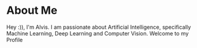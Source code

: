 # About Me

Hey :)), I'm Alvis. I am passionate about Artificial Intelligence, specifically Machine Learning, Deep Learning and Computer Vision. 
Welcome to my Profile
